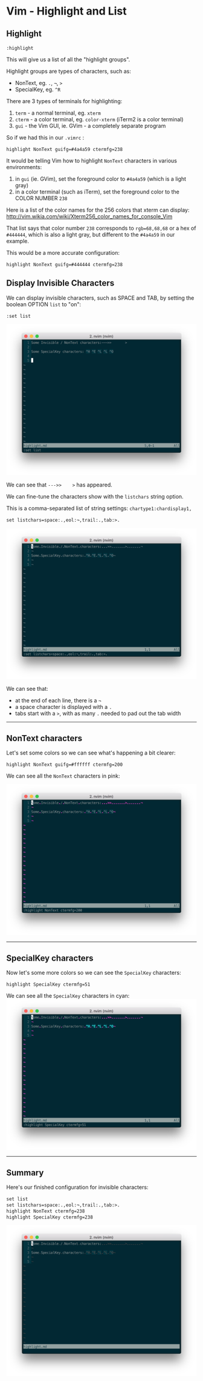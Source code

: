 # Vim - Highlight and List

## Highlight
```
:highlight
```

This will give us a list of all the "highlight groups".

Highlight groups are types of characters, such as:
- NonText, eg. `.`, `¬`, `>`
- SpecialKey, eg. `^R`

There are 3 types of terminals for highlighting:
1. `term` - a normal terminal, eg. `xterm`
2. `cterm` - a color terminal, eg. `color-xterm` (iTerm2 is a color terminal)
3. `gui` - the Vim GUI, ie. GVim - a completely separate program

So if we had this in our `.vimrc` :
```
highlight NonText guifg=#4a4a59 ctermfg=238
```

It would be telling Vim how to highlight `NonText` characters in various environments:
1. in `gui` (ie. GVim), set the foreground color to `#4a4a59` (which is a light gray)
2. in a color terminal (such as iTerm), set the foreground color to the COLOR NUMBER `238`

Here is a list of the color names for the 256 colors that xterm can display:
http://vim.wikia.com/wiki/Xterm256_color_names_for_console_Vim

That list says that color number `238` corresponds to `rgb=68,68,68` or a hex of `#444444`,
which is also a light gray, but different to the `#4a4a59` in our example.


This would be a more accurate configuration:
```
highlight NonText guifg=#444444 ctermfg=238
```

## Display Invisible Characters

We can display invisible characters, such as SPACE and TAB, by setting the
boolean OPTION `list` to "on":
```
:set list
```

![Highlight List On](screenshots/highlight-list.png)

We can see that `--->>    >` has appeared.

We can fine-tune the characters show with the `listchars` string option.

This is a comma-separated list of string settings: `chartype1:chardisplay1,`

```
set listchars=space:.,eol:¬,trail:.,tab:>.
```
![Highlight listchars](screenshots/highlight-listchars.png)


We can see that:
- at the end of each line, there is a `¬`
- a space character is displayed with a `.`
- tabs start with a `>`, with as many `.` needed to pad out the tab width

---
## NonText characters
Let's set some colors so we can see what's happening a bit clearer:
```
highlight NonText guifg=#ffffff ctermfg=200
```

We can see all the `NonText` characters in pink:

![Highlight listchars NonText](screenshots/highlight-listchars-nontext.png)

---
## SpecialKey characters
Now let's some more colors so we can see the `SpecialKey` characters:
```
highlight SpecialKey ctermfg=51
```
We can see all the `SpecialKey` characters in cyan:
![Highlight listchars SpecialKey](screenshots/highlight-listchars-specialkey.png)

---
## Summary
Here's our finished configuration for invisible characters:
```
set list
set listchars=space:.,eol:¬,trail:.,tab:>.
highlight NonText ctermfg=238
highlight SpecialKey ctermfg=238
```
![Highlight listchars gray](screenshots/highlight-listchars-gray.png)

